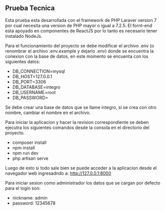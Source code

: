 ## Prueba Tecnica

Esta prueba esta desarrollada con el framework de PHP Laraver version 7 por cual necesita una version de PHP mayor o igual a 7.2.5.
El fornt-end esta apoyado en componentes de ReactJS por lo tanto es necesario tener instalado NodeJs.

Para el funcionamiento del proyecto se debe modificar el archivo .env (o renombrar el archivo .env.example y dejarlo .env) donde se encuentra la conexion con la base de datos, en este momento se encuenta con los siguientes datos:

-   DB_CONNECTION=mysql
-   DB_HOST=127.0.0.1
-   DB_PORT=3306
-   DB_DATABASE=integro
-   DB_USERNAME=root
-   DB_PASSWORD=

Se debe crear una base de datos que se llame integro, si se crea con otro nombre, cambiar el nombre en el archivo.

Para iniciar la aplicacion y hacer la revision correspondiente se deben ejecutra los siguientes comandos desde la consola en el directorio del proyecto.

-   composer install
-   npm install
-   npm run dev
-   php artisan serve

Luego de esto si todo sale bien se puede acceder a la aplicacion desde el navegador web ingresadndo a: <a href='http://127.0.0.1:8000'>http://127.0.0.1:8000</a>

Para iniciar sesion como administrador los datos que se cargan por defecto para el login son:

-   nickname: admin
-   password: 12345678
